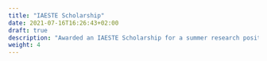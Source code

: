 ```yaml
---
title: "IAESTE Scholarship"
date: 2021-07-16T16:26:43+02:00
draft: true
description: "Awarded an IAESTE Scholarship for a summer research position at Radio Engineering Dept. at the Aalto Unversity, Espoo, Finalnd."
weight: 4
---
```


